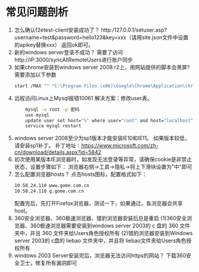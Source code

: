 常见问题剖析
===================
1. 怎么确认f2etest-client安装成功了？
    http:/127.0.0.1/setuser.asp?username=test&password=hello123&key=xxx（请用site.json文件中设置的apikey替换xxx） 返回ok即可。
2. 新的windows server登录不成功？
    需要了访问http://IP:3000/syncAllRemoteUsers进行账户同步
3. 如果chrome安装到windows server 2008 r2上，用网站提供的脚本会黑屏?
    需要添加以下参数
    ```bash
    start /MAX "" "C:\Program Files (x86)\Google\Chrome\Application\chrome.exe" --allow-no-sandbox-job %url% %proxyParam%
    ```
4. 远程访问Linux上Mysql报错10061
    解决方案：修改user表。
    ```bash
        mysql -u root -p 密码
        use mysql
        update user set host="%" where user="root" and host="localhost";
        service mysql restart
    ```
5. windows server 2008至少为sp1版本才能安装IE10和IE11。
    如果版本较低，请安装sp1补丁。
    补丁地址：https://www.microsoft.com/zh-cn/download/details.aspx?id=5842
7. 初次使用某版本IE浏览器时，如发现无法登录等异常，请确保cookie是非禁止状态，设置步骤如下：
    浏览器右侧->工具->隐私->将上下滑块设置为"中"即可
8. 怎么配置浏览器hosts？
    点击hosts图标，配置格式如下：
    ```bash
    10.58.24.110 www.gome.com.cn
    10.58.24.110 g.gome.com.cn
    ```
    配置完后，先打开Firefox浏览器，测试一下，如果通过，各浏览器会共享host。
9. 360安全浏览器、360极速浏览器、猎豹浏览器安装后总是重启
    (1)360安全浏览器、360极速浏览器需要安装到windows server 2003的 c 盘的 360  文件夹中，并且 360 文件夹给Users角色授权所有
    (2)猎豹浏览器安装到Windows server 2003的 c盘的 liebao 文件夹中，并且将
    liebao文件夹给Users角色授权所有
10. windows 2003 Server安装完后，浏览器无法访问https的网站？
    下载360安全卫士，修复所有漏洞即可